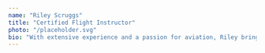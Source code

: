 ```yaml
---
name: "Riley Scruggs"
title: "Certified Flight Instructor"
photo: "/placeholder.svg"
bio: "With extensive experience and a passion for aviation, Riley brings dedication to safety and excellence to every flight lesson. His commitment to personalized instruction ensures that every student feels confident and prepared for their aviation journey."
---
```

